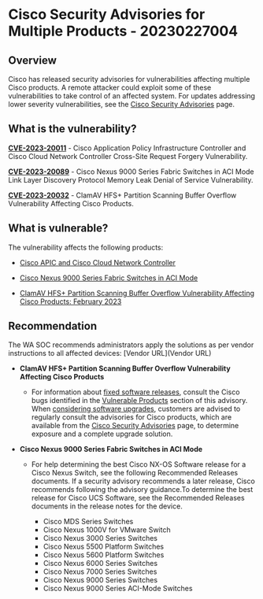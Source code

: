 # Cisco Security Advisories for Multiple Products - 20230227004

## Overview
Cisco has released security advisories for vulnerabilities affecting multiple Cisco products. A remote attacker could exploit some of these vulnerabilities to take control of an affected system. 
For updates addressing lower severity vulnerabilities, see the [Cisco Security Advisories](https://tools.cisco.com/security/center/publicationListing.x) page.


## What is the vulnerability?
[**CVE-2023-20011**](https://cve.mitre.org/cgi-bin/cvename.cgi?name=CVE-2023-20011) - Cisco Application Policy Infrastructure Controller and Cisco Cloud Network Controller Cross-Site Request Forgery Vulnerability.

[**CVE-2023-20089**](https://cve.mitre.org/cgi-bin/cvename.cgi?name=CVE-2023-20089) - Cisco Nexus 9000 Series Fabric Switches in ACI Mode Link Layer Discovery Protocol Memory Leak Denial of Service Vulnerability.

[**CVE-2023-20032**](https://cve.mitre.org/cgi-bin/cvename.cgi?name=CVE-2023-20032) - ClamAV HFS+ Partition Scanning Buffer Overflow Vulnerability Affecting Cisco Products.


## What is vulnerable? 
The vulnerability affects the following products:
- [Cisco APIC and Cisco Cloud Network Controller](https://sec.cloudapps.cisco.com/security/center/content/CiscoSecurityAdvisory/cisco-sa-capic-csrfv-DMx6KSwV)

- [Cisco Nexus 9000 Series Fabric Switches in ACI Mode](https://sec.cloudapps.cisco.com/security/center/content/CiscoSecurityAdvisory/cisco-sa-aci-lldp-dos-ySCNZOpX)

- [ClamAV HFS+ Partition Scanning Buffer Overflow Vulnerability Affecting Cisco Products: February 2023](https://sec.cloudapps.cisco.com/security/center/content/CiscoSecurityAdvisory/cisco-sa-clamav-q8DThCy)

## Recommendation
The WA SOC recommends administrators apply the solutions as per vendor instructions to all affected devices: [Vendor URL](Vendor URL)

- **ClamAV HFS+ Partition Scanning Buffer Overflow Vulnerability Affecting Cisco Products**
    - For information about [fixed software releases](https://sec.cloudapps.cisco.com/security/center/resources/security_vulnerability_policy.html#fixes), consult the Cisco bugs identified in the [Vulnerable Products](https://sec.cloudapps.cisco.com/security/center/content/CiscoSecurityAdvisory/cisco-sa-clamav-q8DThCy#vp) section of this advisory.
    When [considering software upgrades](https://sec.cloudapps.cisco.com/security/center/resources/security_vulnerability_policy.html#fixes), customers are advised to regularly consult the advisories for Cisco products, which are available from the [Cisco Security Advisories](https://www.cisco.com/go/psirt) page, to determine exposure and a complete upgrade solution.

- **Cisco Nexus 9000 Series Fabric Switches in ACI Mode**
   - For help determining the best Cisco NX-OS Software release for a Cisco Nexus Switch, see the following Recommended Releases documents. If a security advisory recommends a later release, Cisco recommends following the advisory guidance.To determine the best release for Cisco UCS Software, see the Recommended Releases documents in the release notes for the device.

        - Cisco MDS Series Switches
        - Cisco Nexus 1000V for VMware Switch
        - Cisco Nexus 3000 Series Switches
        - Cisco Nexus 5500 Platform Switches
        - Cisco Nexus 5600 Platform Switches
        - Cisco Nexus 6000 Series Switches
        - Cisco Nexus 7000 Series Switches
        - Cisco Nexus 9000 Series Switches
        - Cisco Nexus 9000 Series ACI-Mode Switches

    